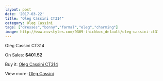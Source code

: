 ```yaml
---
layout: post
date: '2017-03-22'
title: "Oleg Cassini CT314"
category: Oleg Cassini
tags: ["dresses","bonny","formal","oleg","charming"]
image: http://www.novstyles.com/9309-thickbox_default/oleg-cassini-ct314.jpg
---
```

Oleg Cassini CT314

On Sales: **$401.52**
<a href="https://www.novstyles.com/en/oleg-cassini/6549-oleg-cassini-ct314.html"><amp-img layout="responsive" width="600" height="600" src="//www.novstyles.com/9309-thickbox_default/oleg-cassini-ct314.jpg" alt="Oleg Cassini CT314 0" /></a>

Buy it: [Oleg Cassini CT314](https://www.novstyles.com/en/oleg-cassini/6549-oleg-cassini-ct314.html "Oleg Cassini CT314")

View more: [Oleg Cassini](https://www.novstyles.com/en/46-oleg-cassini "Oleg Cassini")
